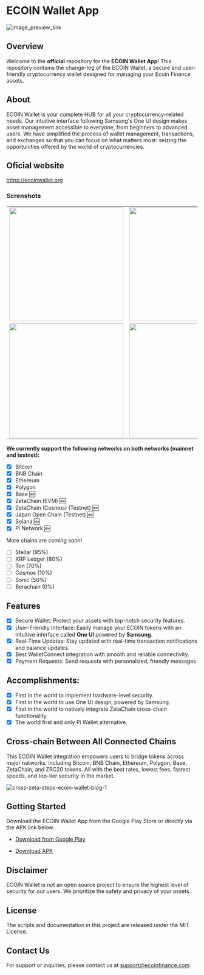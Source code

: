 # ECOIN Wallet App
![image_preview_link](https://github.com/ecoin-finance/ecoinwallet/assets/84532707/495e9f00-3af3-457f-8619-41f2a3b46dde)

## Overview
Welcome to the **official** repository for the **ECOIN Wallet App**! This repository contains the change-log of the ECOIN Wallet, a secure and user-friendly cryptocurrency wallet designed for managing your Ecoin Finance assets.

## About
ECOIN Wallet is your complete HUB for all your cryptocurrency-related needs. Our intuitive interface following Samsung's One UI design makes asset management accessible to everyone, from beginners to advanced users. We have simplified the process of wallet management, transactions, and exchanges so that you can focus on what matters most: seizing the opportunities offered by the world of cryptocurrencies.

## Oficial website
https://ecoinwallet.org

### Screnshots
<table>
<tr>
  <td><img src="https://github.com/user-attachments/assets/67d94c8e-bac1-4e6f-8d62-36254f2221fb" width="300" /></td>
  <td><img src="https://github.com/user-attachments/assets/fc1ad080-3d4b-48fe-be4f-29a8804eb7c6" width="300" /></td>
  <td><img src="https://github.com/user-attachments/assets/f5980479-b219-46dc-b8a3-ed65fedef1be" width="300" /></td>
  <td><img src="https://github.com/user-attachments/assets/98b74ff2-63e8-4721-bca6-bb8cf40fa243" width="300" /></td>
  <td><img src="https://github.com/user-attachments/assets/1e7101d6-05ca-45df-8ec6-bc195b20a735" width="300" /></td>
</tr>
<tr>
  <td><img src="https://github.com/user-attachments/assets/cb63fe39-dfd4-4efc-a718-091a30fbbd7d" width="300" /></td>
  <td><img src="https://github.com/user-attachments/assets/2c0c14fb-a78a-4a22-a903-e320f3d31e53" width="300" /></td>
  <td><img src="https://github.com/user-attachments/assets/f1a1c5f9-7a34-496d-827f-6e22d0e8ce0f" width="300" /></td>
  <td><img src="https://github.com/user-attachments/assets/b16b5250-02ad-4c4d-8f52-a345fb75783c" width="300" /></td>
  <td><img src="https://github.com/user-attachments/assets/0d210ae6-abfa-4d66-b165-b98e56cf6ef0" width="300" /></td>
</tr>
</table>



**We currently support the following networks on both networks (mainnet and testnet):**
- [x] Bitcoin
- [x] BNB Chain
- [x] Ethereum
- [x] Polygon
- [x] Base 🆕
- [x] ZetaChain (EVM) 🆕
- [x] ZetaChain (Cosmos) (Testnet)  🆕
- [x] Japan Open Chain (Testnet) 🆕
- [x] Solana 🆕
- [x] Pi Network 🆕

More chains are coming soon!
- [ ] Stellar (95%)
- [ ] XRP Ledger (80%)
- [ ] Ton (70%)
- [ ] Cosmos (10%)
- [ ] Sonic (50%)
- [ ] Berachain (0%)

## Features
- [x] Secure Wallet: Protect your assets with top-notch security features.
- [x] User-Friendly Interface: Easily manage your ECOIN tokens with an intuitive interface called **One UI** powered by **Samsung**.
- [x] Real-Time Updates: Stay updated with real-time transaction notifications and balance updates.
- [x] Best WalletConnect integration with smooth and reliable connectivity.
- [x] Payment Requests: Send requests with personalized, friendly messages.

## Accomplishments:
- [x] First in the world to implement hardware-level security.
- [x] First in the world to use One UI design, powered by Samsung.
- [x] First in the world to natively integrate ZetaChain cross-chain functionality.
- [x] The world first and only Pi Wallet alternative.

## Cross-chain Between All Connected Chains
This ECOIN Wallet integration empowers users to bridge tokens across major networks, including Bitcoin, BNB Chain, Ethereum, Polygon, Base, ZetaChain, and ZRC20 tokens.
All with the best rates, lowest fees, fastest speeds, and top-tier security in the market.

![cross-zeta-steps-ecoin-wallet-blog-1](https://github.com/user-attachments/assets/d04864eb-d6c7-4574-b1c9-0caf46855cea)

## Getting Started
Download the ECOIN Wallet App from the Google Play Store or directly via the APK link below.

- [Download from Google Play](https://play.google.com/store/apps/details?id=org.ecoinwallet&referrer=utm_source%3Dwebs%26utm_medium%ecoinwallet-github)

- [Download APK ](https://github.com/ecoin-finance/ecoinwallet/releases)

## Disclaimer
ECOIN Wallet is not an open source project to ensure the highest level of security for our users. We prioritize the safety and privacy of your assets.

## License
The scripts and documentation in this project are released under the MIT License.

## Contact Us
For support or inquiries, please contact us at support@ecoinfinance.com.
